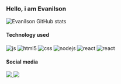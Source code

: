 ### Hello, i am  Evanilson
   

![Evanilson GitHub stats](https://github-readme-stats.vercel.app/api?username=Evanilsondejesus&show_icons=true&theme=dracula&count_private=true)

 
#### Technology used
<div display="flex">

<img align="center" alt="js" src="https://img.shields.io/badge/JavaScript-F7DF1E?style=for-the-badge&logo=javascript&logoColor=black" />
<img align="center" alt="html5" src="https://img.shields.io/badge/HTML5-E34F26?style=for-the-badge&logo=html5&logoColor=white" />
 <img align="center" alt="css" src="https://img.shields.io/badge/CSS3-1572B6?style=for-the-badge&logo=css3&logoColor=white" /> 
 <img align="center" alt="nodejs" src="https://img.shields.io/badge/Node.js-43853D?style=for-the-badge&logo=node.js&logoColor=white" />
 <img align="center" alt="react" src="https://img.shields.io/badge/React-20232A?style=for-the-badge&logo=react&logoColor=61DAFB" /> 
 <img align="center" alt="react" src="https://img.shields.io/badge/Java-20232A?style=for-the-badge&logo=java&logoColor=61111" /> 



   
</div>

#### Social media


  <a href="https://wa.me/5575998537335" target="_blank"><img src="https://img.shields.io/badge/WhatsApp-25D366?style=for-the-badge&logo=whatsapp&logoColor=white" target="_blank">
  <img src="https://img.shields.io/badge/-LinkedIn-%230077B5?style=for-the-badge&logo=linkedin&logoColor=white" target="_blank">
  
  </a>
   






























